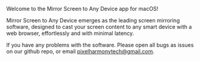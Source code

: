 Welcome to the Mirror Screen to Any Device app for macOS!

Mirror Screen to Any Device emerges as the leading screen mirroring software, designed to cast your screen content to any smart device with a web browser, effortlessly and with minimal latency.

If you have any problems with the software. Please open all bugs as issues on our github repo, or email pixelharmonytech@gmail.com.
